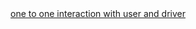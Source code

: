<a href="https://drive.google.com/drive/folders/1GpagZ9FyupmhN_zmjUJoR-mzyXCPku_A?usp=drive_link" target="_blank">
    one to one interaction with user and driver
</a>
